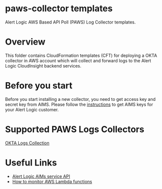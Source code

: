 # paws-collector templates

Alert Logic AWS Based API Poll (PAWS) Log Collector templates.

# Overview

This folder contains CloudFormation templates (CFT) for deploying a OKTA collector 
in AWS account which will collect and forward logs to the Alert Logic CloudInsight 
backend services.

# Before you start

Before you start installing a new collector, you need to get access key and secret key from AIMS. 
Please follow the [instructions](https://github.com/alertlogic/cwe-collector/blob/integration/cfn/README-GD.md#alert-logic-access-key-creation) to get AIMS keys for your Alert Logic customer.


# Supported PAWS Logs Collectors

[OKTA Logs Collection](./README-OKTA.md)

# Useful Links

- [Alert Logic AIMs service API](https://console.cloudinsight.alertlogic.com/api/aims/)
- [How to monitor AWS Lambda functions](http://docs.aws.amazon.com/lambda/latest/dg/monitoring-functions.html)
